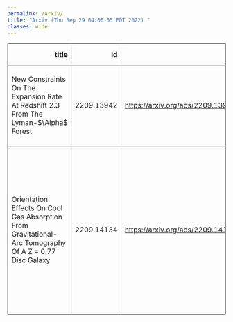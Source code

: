 ```yaml
---
permalink: /Arxiv/
title: "Arxiv (Thu Sep 29 04:00:05 EDT 2022) "
classes: wide
---
```

<table border="1" class="dataframe">
  <thead>
    <tr style="text-align: right;">
      <th>title</th>
      <th>id</th>
      <th>url</th>
      <th>authors</th>
      <th>Local Authors</th>
    </tr>
  </thead>
  <tbody>
    <tr>
      <td>New Constraints On The Expansion Rate At Redshift 2.3 From The   Lyman-$\Alpha$ Forest</td>
      <td>2209.13942</td>
      <td><a href="https://arxiv.org/abs/2209.13942" target="_blank">https://arxiv.org/abs/2209.13942</a></td>
      <td>Andrei Cuceu, Andreu Font-Ribera, Seshadri Nadathur, Benjamin Joachimi, Paul Martini</td>
      <td>Andrei Cuceu, Paul Martini</td>
    </tr>
    <tr>
      <td>Orientation Effects On Cool Gas Absorption From Gravitational-Arc   Tomography Of A Z = 0.77 Disc Galaxy</td>
      <td>2209.14134</td>
      <td><a href="https://arxiv.org/abs/2209.14134" target="_blank">https://arxiv.org/abs/2209.14134</a></td>
      <td>A. Fernandez-Figueroa, S. Lopez, N. Tejos, T. A. M. Berg, C. Ledoux, P. Noterdaeme, A. Afruni, L. F. Barrientos, J. Gonzalez-Lopez, M. Hamel, E. J. Johnston, A. Katsianis, K. Sharon, M. Solimano</td>
      <td>Sebastian Lopez</td>
    </tr>
  </tbody>
</table>